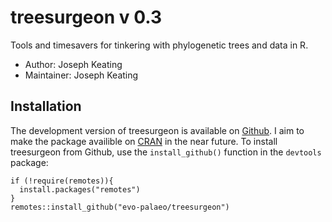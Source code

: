 # treesurgeon v 0.3
Tools and timesavers for tinkering with phylogenetic trees and data in R. 

- Author: Joseph Keating
- Maintainer: Joseph Keating

## Installation
The development version of treesurgeon is available on [Github](https://github.com/evo-palaeo/treesurgeon). I aim to make the package availible on [CRAN](https://cran.r-project.org/) in the near future. To install treesurgeon from Github, use the `install_github()` function in the `devtools` package:

```
if (!require(remotes)){
  install.packages("remotes")
}
remotes::install_github("evo-palaeo/treesurgeon")
```

